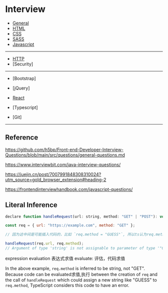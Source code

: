 # Interview

- [General](./General.md)
- [HTML](./HTML.md)
- [CSS](./CSS.md)
- [SASS](./SASS.md)
- [Javascript](./Javascript.md)

---

- [HTTP](./HTTP.md)
- [Security]

---

- [Bootstrap]
- [jQuery]
- [React](./React.md)
- [Typescript]

- [Git]

---

## Reference

https://github.com/h5bp/Front-end-Developer-Interview-Questions/blob/main/src/questions/general-questions.md

https://www.interviewbit.com/java-interview-questions/

https://juejin.cn/post/7007991848308310024?utm_source=gold_browser_extension#heading-2

https://frontendinterviewhandbook.com/javascript-questions/


## Literal Inference

```js
declare function handleRequest(url: string, method: "GET" | "POST"): void;

const req = { url: "https://example.com", method: "GET" };

// 因为这中间是可能插入代码的，比如 `req.method = "GUESS"`, 所以ts认为req.methods的类型是string, 而不是"GET"

handleRequest(req.url, req.method);
// Argument of type 'string' is not assignable to parameter of type '"GET" | "POST"'.
```

expression evaluation 表达式求值
evaluate: 评估，代码求值

In the above example, `req.method` is inferred to be string, not "GET". 
Because code can be evaluated求值,执行 between the creation of `req` and the call of `handleRequest` which could assign a new string like "GUESS" to `req.method`, TypeScript considers this code to have an error.
